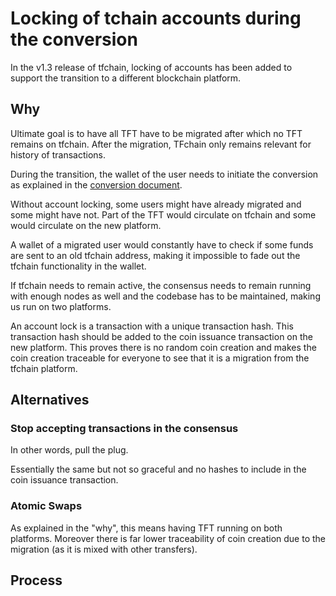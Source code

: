 # Locking of tchain accounts during the conversion

In the v1.3 release of tfchain, locking of accounts has been added to support the transition to a different blockchain platform.

## Why

Ultimate goal is to have all TFT have to be migrated after which no TFT remains on tfchain. After the migration, TFchain only remains relevant for history of transactions. 

During the transition, the wallet of the user needs to initiate the conversion as explained in the [conversion document](./conversion.md).

Without account locking, some users might have already migrated and some might have not. Part of the TFT would circulate on tfchain and some would circulate on the new platform.

A wallet of a migrated user would constantly have to check if some funds are sent to an old tfchain address, making it impossible to fade out the tfchain functionality in the wallet.

If tfchain needs to remain active, the consensus needs to remain running with enough nodes as well and the codebase has to be maintained, making us run on two platforms.

An account lock is a transaction with a unique transaction hash. This transaction hash should be added to the coin issuance transaction on the new platform. This proves there is no random coin creation and makes the coin creation traceable for everyone to see that it is a migration from the tfchain platform.

## Alternatives

### Stop accepting transactions in the consensus

In other words, pull the plug.

Essentially the same but not so graceful and no hashes to include in the coin issuance transaction.

### Atomic Swaps

As explained in the "why", this means having TFT running on both platforms. Moreover there is far lower traceability of coin creation due to the migration (as it is mixed with other transfers).

## Process
